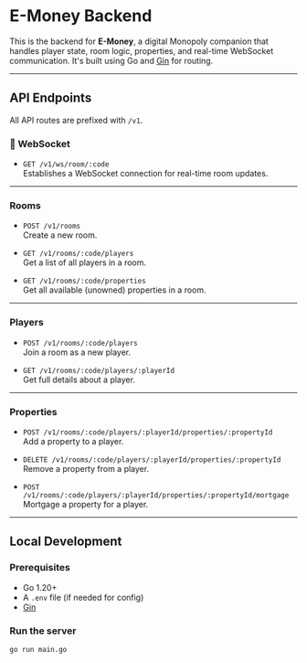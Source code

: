 # E-Money Backend

This is the backend for **E-Money**, a digital Monopoly companion that handles player state, room logic, properties, and real-time WebSocket communication. It's built using Go and [Gin](https://github.com/gin-gonic/gin) for routing.

---

## API Endpoints

All API routes are prefixed with `/v1`.

### 📡 WebSocket

- `GET /v1/ws/room/:code`  
  Establishes a WebSocket connection for real-time room updates.

---

### Rooms

- `POST /v1/rooms`  
  Create a new room.

- `GET /v1/rooms/:code/players`  
  Get a list of all players in a room.

- `GET /v1/rooms/:code/properties`  
  Get all available (unowned) properties in a room.

---

### Players

- `POST /v1/rooms/:code/players`  
  Join a room as a new player.

- `GET /v1/rooms/:code/players/:playerId`  
  Get full details about a player.

---

### Properties

- `POST /v1/rooms/:code/players/:playerId/properties/:propertyId`  
  Add a property to a player.

- `DELETE /v1/rooms/:code/players/:playerId/properties/:propertyId`  
  Remove a property from a player.

- `POST /v1/rooms/:code/players/:playerId/properties/:propertyId/mortgage`  
  Mortgage a property for a player.

---

## Local Development

### Prerequisites

- Go 1.20+
- A `.env` file (if needed for config)
- [Gin](https://github.com/gin-gonic/gin)

### Run the server

```bash
go run main.go
